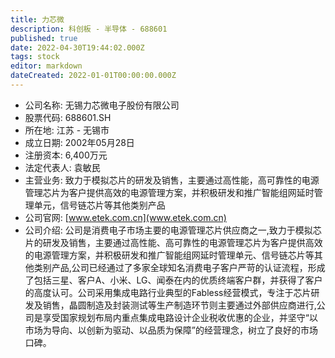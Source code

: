 ```yaml
---
title: 力芯微
description: 科创板 - 半导体 - 688601
published: true
date: 2022-04-30T19:44:02.000Z
tags: stock
editor: markdown
dateCreated: 2022-01-01T00:00:00.000Z
---
```


- 公司名称: 无锡力芯微电子股份有限公司
- 股票代码: 688601.SH
- 所在地: 江苏 - 无锡市
- 成立日期: 2002年05月28日
- 注册资本: 6,400万元
- 法定代表人: 袁敏民
- 主营业务: 致力于模拟芯片的研发及销售，主要通过高性能，高可靠性的电源管理芯片为客户提供高效的电源管理方案，并积极研发和推广智能组网延时管理单元，信号链芯片等其他类别产品
- 公司官网: [www.etek.com.cn](www.etek.com.cn)
- 公司介绍: 公司是消费电子市场主要的电源管理芯片供应商之一,致力于模拟芯片的研发及销售，主要通过高性能、高可靠性的电源管理芯片为客户提供高效的电源管理方案，并积极研发和推广智能组网延时管理单元、信号链芯片等其他类别产品,公司已经通过了多家全球知名消费电子客户严苛的认证流程，形成了包括三星、客户A、小米、LG、闻泰在内的优质终端客户群，并获得了客户的高度认可。公司采用集成电路行业典型的Fabless经营模式，专注于芯片研发及销售，晶圆制造及封装测试等生产制造环节则主要通过外部供应商进行,公司是享受国家规划布局内重点集成电路设计企业税收优惠的企业，并坚守“以市场为导向、以创新为驱动、以品质为保障”的经营理念，树立了良好的市场口碑。


